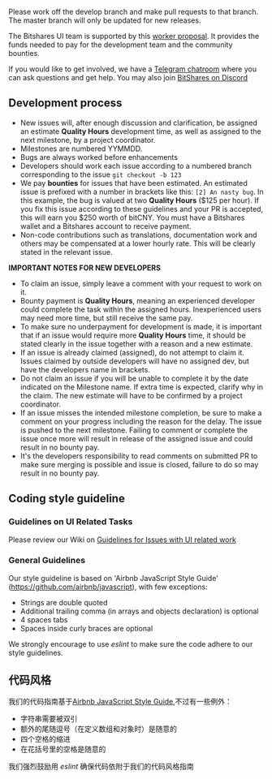 Please work off the develop branch and make pull requests to that branch. The master branch will only be updated for new releases.

The Bitshares UI team is supported by this [worker proposal](https://www.bitshares.foundation/workers/2019-02-bitshares-ui). It provides the funds needed to pay for the development team and the community bounties.

If you would like to get involved, we have a [Telegram chatroom](https://t.me/BitSharesDEX) where you can ask questions and get help. You may also join [BitShares on Discord](https://discord.gg/GsjQfAJ)

## Development process

- New issues will, after enough discussion and clarification, be assigned an estimate **Quality Hours** development time, as well as assigned to the next milestone, by a project coordinator.
- Milestones are numbered YYMMDD.
- Bugs are always worked before enhancements
- Developers should work each issue according to a numbered branch corresponding to the issue `git checkout -b 123`
- We pay **bounties** for issues that have been estimated. An estimated issue is prefixed with a number in brackets like this: `[2] An nasty bug`. In this example, the bug is valued at two **Quality Hours** ($125 per hour). If you fix this issue according to these guidelines and your PR is accepted, this will earn you $250 worth of bitCNY. You must have a Bitshares wallet and a Bitshares account to receive payment.
- Non-code contributions such as translations, documentation work and others may be compensated at a lower hourly rate. This will be clearly stated in the relevant issue.

**IMPORTANT NOTES FOR NEW DEVELOPERS**
- To claim an issue, simply leave a comment with your request to work on it.
- Bounty payment is **Quality Hours**, meaning an experienced developer could complete the task within the assigned hours. Inexperienced users may need more time, but still receive the same pay.
- To make sure no underpayment for development is made, it is important that if an issue would require more **Quality Hours** time, it should be stated clearly in the issue together with a reason and a new estimate.
- If an issue is already claimed (assigned), do not attempt to claim it. Issues claimed by outside developers will have no assigned dev, but have the developers name in brackets.
- Do not claim an issue if you will be unable to complete it by the date indicated on the Milestone name. If extra time is expected, clarify why in the claim. The new estimate will have to be confirmed by a project coordinator.
- If an issue misses the intended milestone completion, be sure to make a comment on your progress including the reason for the delay. The issue is pushed to the next milestone. Failing to comment or complete the issue once more will result in release of the assigned issue and could result in no bounty pay.
- It's the developers responsibility to read comments on submitted PR to make sure merging is possible and issue is closed, failure to do so may result in no bounty pay.

## Coding style guideline

### Guidelines on UI Related Tasks
Please review our Wiki on [Guidelines for Issues with UI related work](https://github.com/bitshares/bitshares-ui/wiki/Guidelines-for-Issues-with-UI-related-work)

### General Guidelines
Our style guideline is based on 'Airbnb JavaScript Style Guide' (https://github.com/airbnb/javascript), with few exceptions:

- Strings are double quoted
- Additional trailing comma (in arrays and objects declaration) is optional
- 4 spaces tabs
- Spaces inside curly braces are optional

We strongly encourage to use _eslint_ to make sure the code adhere to our style guidelines.

## 代码风格
我们的代码指南基于[Airbnb JavaScript Style Guide](https://github.com/airbnb/javascript),不过有一些例外：

 - 字符串需要被双引
 - 额外的尾随逗号（在定义数组和对象时）是随意的
 - 四个空格的缩进
 - 在花括号里的空格是随意的

我们强烈鼓励用  _eslint_ 确保代码依附于我们的代码风格指南
